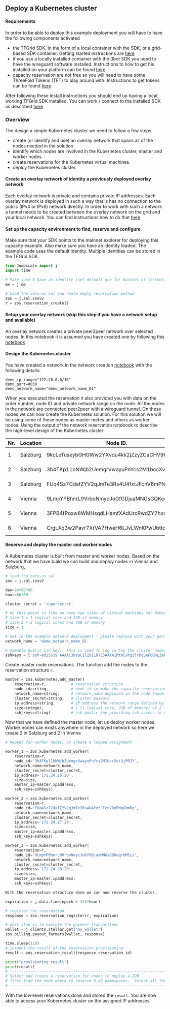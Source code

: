 ## Deploy a Kubernetes cluster

#### Requirements

In order to be able to deploy this example deployment you will have to have the following components activated
- the TFGrid SDK, in the form of a local container with the SDK, or a grid-based SDK container.  Getting started instructions are [here](https://github.com/threefoldfoundation/info_projectX/tree/development/doc/jumpscale_SDK) 
- if you use a locally installed container with the 3bot SDK you need to have the wireguard software installed.  Instructions to how to get his installed on your platform can be found [here](https://www.wireguard.com/install/)
- capacity reservation are not free so you will need to have some ThreeFold Tokens (TFT) to play around with.  Instructions to get tokens can be found [here](https://github.com/threefoldfoundation/info_projectX/blob/development/doc/jumpscale_SDK_information/payment/FreeTFT_testtoken.md)

After following these install instructions you should end up having a local, working TFGrid SDK installed.  You can work / connect to the installed SDK as described [here](https://github.com/threefoldfoundation/info_projectX/blob/development/doc/jumpscale_SDK/SDK_getting_started.md)

### Overview
The design a simple Kubernetes cluster we need to follow a few steps:
- create (or identify and use) an overlay network that spans all of the nodes needed in the solution
- identify which nodes are involved in the Kubernetes cluster, master and worker nodes
- create reservations for the Kubernetes virtual machines.
- deploy the Kubernetes cluster.

#### Create an overlay network of identity a previously deployed overlay network

Each overlay network is private and contains private IP addresses.  Each overlay network is deployed in such a way that is has no connection to the public (IPv4 or IPv6) network directly.  In order to work with such a network a tunnel needs to be created between the overlay network on the grid and your local network.  You can find instructions how to do that [here](https://github.com/threefoldfoundation/info_projectX/blob/development/doc/jumpscale_SDK_examples/network/overlay_network.md)


#### Set up the capacity environment to find, reserve and configure

Make sure that your SDK points to the mainnet explorer for deploying this capacity example.  Also make sure you have an identity loaded.  The example code uses the default identity.  Multiple identities can be stored in the TFGrid SDK.



```python
from Jumpscale import j
import time

# Make sure I have an identity (set default one for mainnet of testnet)
me = j.me

# Load the zero-os sal and reate empty reservation method
zos = j.sal.zosv2
r = zos.reservation_create()
```

#### Setup your overlay network (skip this step if you have a network setup and available)

An overlay network creates a private peer2peer network over selected nodes.  In this notebook it is assumed you have created one by following this [notebook](https://github.com/threefoldfoundation/info_projectX/blob/development/code/jupyter/SDK_examples/network/overlay_network.ipynb)

#### Design the Kubernetes cluster

You have created a network in the network creation [notebook](https://github.com/threefoldfoundation/info_projectX/blob/development/code/jupyter/SDK_examples/network/overlay_network.ipynb) with the following details:
```
demo_ip_range="172.20.0.0/16"
demo_port=8030
demo_network_name="demo_network_name_01"
```
When you executed the reservation it also provided you with data on the order number, node ID and private network range on the node.  All the nodes in the network are connected peer2peer with a wireguard tunnel.  On these nodes we can now create the Kubernetes solution.  For this solution we will be using some of these nodes as master nodes and others as worker nodes.  Using the output of the network reservation notebook to describe the high-level design of the Kubernetes cluster:

| Nr.  |  Location | Node ID.   |  IPV4 network    | Function.  |
|--------|---|---|---|---|
|    1    | Salzburg  | 9kcLeTuseybGHGWw2YXvdu4kk2jZzyZCaCHV9t6Axqqx  | 172.20.15.0/24  | Master node  |
|    2    | Salzburg  | 3h4TKp11bNWjb2UemgrVwayuPnYcs2M1bccXvi3jPR2Y  | 172.20.16.0/24  |  Worker node |
|    3    | Salzburg  |  FUq4Sz7CdafZYV2qJmTe3Rs4U4fxtJFcnV6mPNgGbmRg | 172.20.17.0/24  |  Worker node |
|    4    | Vienna  |  9LmpYPBhnrL9VrboNmycJoGfGDjuaMNGsGQKeqrUMSii | 172.20.28.0/24  |  Worker node |
|    5    | Vienna  |  3FPB4fPoxw8WMHsqdLHamfXAdUrcRwdZY7hxsFQt3odL | 172.20.29.0/24  |  Worker node |
|    6    | Vienna  |  CrgLXq3w2Pavr7XrVA7HweH6LJvLWnKPwUbttcNNgJX7 | 172.20.30.0/24  |  Worker node |


#### Reserve and deploy the master and worker nodes

A Kubernetes cluster is built from master and worker nodes.  Based on the network that we have build we can build and deploy nodes in Vienna and Salzburg,


```python
# load the zero-os sal
zos = j.sal.zosv2

day=24*60*60
hour=60*60

cluster_secret = 'supersecret'

# At this point in time we have two sizes of virtual machines for Kubernetes clusters.
# size 1 = 1 logical core and 2GB of memory
# size 2 = 2 logical cores and 4GB of memory
size = 1

# set in the example network deployment - please replace with your personal network name.
network_name = 'demo_network_name_01'

# exmaple public ssh key.  This is used to log in two the cluster nodes - please replace with you own ssh-key.
sshkeys = ['ssh-ed25519 AAAAC3NzaC1lZDI1NTE5AAAAIMtml/KgilrDqSeFDBRLImhoAfIqikR2N9XH3pVbb7ex zaibon@tesla']
```

Create master node reservations.  The function add the nodes to the reservation structure `r`.

```python
master = zos.kubernetes.add_master(
    reservation=r,           # reservation structure
    node_id=srting,          # node_id to make the capacity reservation on and deploy the flist
    network_name=string,     # network_name deployed on the node (node can have multiple private networks)
    cluster_secret=string,   # cluster pasword
    ip_address=string,       # IP address the network range defined by network_name on the node
    size=integer,            # 1 (1 logical core, 2GB of memory) or 2 (2 logical cores and 4GB of memory)
    ssh_keys=string)         # ssh public key providing ssh access to master of worker vm's
```

Now that we have defined the master node, let us deploy worker nodes.  Worker nodes can exists anywhere in the deployed network so here we create 2 in Salzburg and 2 in Vienna


```python
# Repeat for worker nodes, or create a looped assignment

worker_1 = zos.kubernetes.add_worker(
    reservation=r,
    node_id='3h4TKp11bNWjb2UemgrVwayuPnYcs2M1bccXvi3jPR2Y',
    network_name=network_name,
    cluster_secret=cluster_secret,
    ip_address='172.24.16.20',
    size=size,
    master_ip=master.ipaddress,
    ssh_keys=sshkeys)

worker_2 = zos.kubernetes.add_worker(
    reservation=r,
    node_id='FUq4Sz7CdafZYV2qJmTe3Rs4U4fxtJFcnV6mPNgGbmRg',
    network_name=network_name,
    cluster_secret=cluster_secret,
    ip_address='172.24.17.20',
    size=size,
    master_ip=master.ipaddress,
    ssh_keys=sshkeys)

worker_3 = zos.kubernetes.add_worker(
    reservation=r,
    node_id='9LmpYPBhnrL9VrboNmycJoGfGDjuaMNGsGQKeqrUMSii',
    network_name=network_name,
    cluster_secret=cluster_secret,
    ip_address='172.24.28.20',
    size=size,
    master_ip=master.ipaddress,
    ssh_keys=sshkeys)


```


```python
With the reservation structure done we can now reserve the cluster.
```


```python
expiration = j.data.time.epoch + (24*hour)

# register the reservation
response = zos.reservation_register(r, expiration)

# next step is to execute the payment transactions
wallet = j.clients.stellar.get('my_wallet')
zos.billing.payout_farmers(wallet, response)

time.sleep(120)
# inspect the result of the reservation provisioning
result = zos.reservation_result(response.reservation_id)

print("provisioning result")
print(result)
# ----------------------------------------------------------------------------------
# Select and create a reservation for nodes to deploy a ZDB
# first find the node where to reserve 0-db namespaces.  Select all the salzburg nodes
# ----------------------------------------------------------------------------------
```

With the low-level reservations done and stored the `result`.  You are now able to access your Kubernetes cluster on the assigned IP addresses



```python

```
